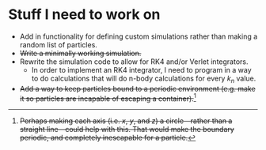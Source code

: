 # Stuff I need to work on
+ Add in functionality for defining custom simulations rather than making a
  random list of particles.
+ ~~Write a minimally working simulation.~~
+ Rewrite the simulation code to allow for RK4 and/or Verlet integrators.
    - In order to implement an RK4 integrator, I need to program in a way to
      do calculations that will do n-body calculations for every $k_n$ value.
+ ~~Add a way to keep particles bound to a periodic environment (e.g. make it
  so particles are incapable of escaping a container).~~[^1]

[^1]: ~~Perhaps making each axis (i.e. $x$, $y$, and $z$) a circle—rather than
a straight line—could help with this. That would make the boundary periodic,
and completely inescapable for a particle.~~
